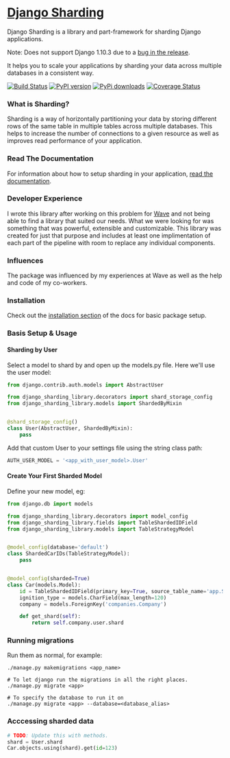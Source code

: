# [Django Sharding](https://github.com/JBKahn/django-sharding)

Django Sharding is a library and part-framework for sharding Django applications.

Note: Does not support Django 1.10.3 due to a [bug in the release](https://github.com/JBKahn/django-sharding/issues/48).

It helps you to scale your applications by sharding your data across multiple databases in a consistent way.

[![Build Status](https://travis-ci.org/JBKahn/django-sharding.svg?branch=master)](https://travis-ci.org/JBKahn/django-sharding)
[![PyPI version](https://badge.fury.io/py/django-sharding.svg)](https://badge.fury.io/py/django-sharding)
[![PyPi downloads](https://img.shields.io/pypi/dm/django-sharding.svg)](https://crate.io/packages/django-sharding/)
[![Coverage Status](https://coveralls.io/repos/JBKahn/django-sharding/badge.svg?branch=master&service=github)](https://coveralls.io/github/JBKahn/django-sharding?branch=master)

### What is Sharding?

Sharding is a way of horizontally partitioning your data by storing different rows of the same table in multiple tables across multiple databases. This helps to increase the number of connections to a given resource as well as improves read performance of your application.

### Read The Documentation

For information about how to setup sharding in your application, [read the documentation](http://josephkahn.io/django-sharding/).

### Developer Experience

I wrote this library after working on this problem for [Wave](https://www.waveapps.com) and not being able to find a library that suited our needs. What we were looking for was something that was powerful, extensible and customizable. This library was created for just that purpose and includes at least one implimentation of each part of the pipeline with room to replace any individual components.

### Influences

The package was influenced by my experiences at Wave as well as the help and code of my co-workers.

### Installation

Check out the [installation section](http://josephkahn.io/django-sharding/docs/installation/Settings.html) of the docs for basic package setup.

### Basis Setup & Usage

#### Sharding by User

Select a model to shard by and open up the models.py file. Here we'll use the user model:

```python
from django.contrib.auth.models import AbstractUser

from django_sharding_library.decorators import shard_storage_config
from django_sharding_library.models import ShardedByMixin


@shard_storage_config()
class User(AbstractUser, ShardedByMixin):
    pass
```

Add that custom User to your settings file using the string class path:

```python
AUTH_USER_MODEL = '<app_with_user_model>.User'
```

#### Create Your First Sharded Model

Define your new model, eg:

```python
from django.db import models

from django_sharding_library.decorators import model_config
from django_sharding_library.fields import TableShardedIDField
from django_sharding_library.models import TableStrategyModel


@model_config(database='default')
class ShardedCarIDs(TableStrategyModel):
    pass


@model_config(sharded=True)
class Car(models.Model):
    id = TableShardedIDField(primary_key=True, source_table_name='app.ShardedCarIDs')
    ignition_type = models.CharField(max_length=120)
    company = models.ForeignKey('companies.Company')

    def get_shard(self):
        return self.company.user.shard
```

### Running migrations

Run them as normal, for example:

```
./manage.py makemigrations <app_name>

# To let django run the migrations in all the right places.
./manage.py migrate <app>

# To specify the database to run it on
./manage.py migrate <app> --database=<database_alias>
```

### Acccessing sharded data

```python
# TODO: Update this with methods.
shard = User.shard
Car.objects.using(shard).get(id=123)
```
